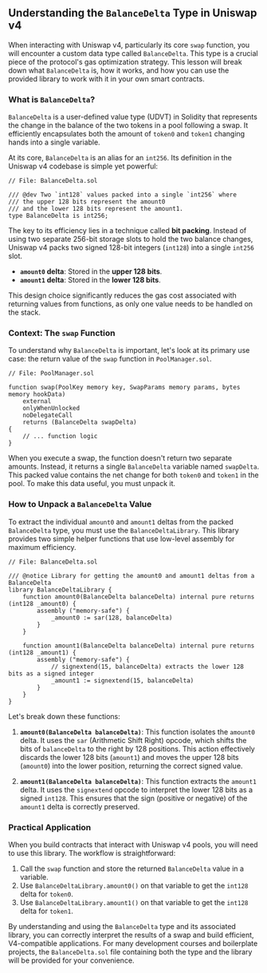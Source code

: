## Understanding the `BalanceDelta` Type in Uniswap v4

When interacting with Uniswap v4, particularly its core `swap` function, you will encounter a custom data type called `BalanceDelta`. This type is a crucial piece of the protocol's gas optimization strategy. This lesson will break down what `BalanceDelta` is, how it works, and how you can use the provided library to work with it in your own smart contracts.

### What is `BalanceDelta`?

`BalanceDelta` is a user-defined value type (UDVT) in Solidity that represents the change in the balance of the two tokens in a pool following a swap. It efficiently encapsulates both the amount of `token0` and `token1` changing hands into a single variable.

At its core, `BalanceDelta` is an alias for an `int256`. Its definition in the Uniswap v4 codebase is simple yet powerful:

```solidity
// File: BalanceDelta.sol

/// @dev Two `int128` values packed into a single `int256` where
/// the upper 128 bits represent the amount0
/// and the lower 128 bits represent the amount1.
type BalanceDelta is int256;
```

The key to its efficiency lies in a technique called **bit packing**. Instead of using two separate 256-bit storage slots to hold the two balance changes, Uniswap v4 packs two signed 128-bit integers (`int128`) into a single `int256` slot.

- **`amount0` delta**: Stored in the **upper 128 bits**.
- **`amount1` delta**: Stored in the **lower 128 bits**.

This design choice significantly reduces the gas cost associated with returning values from functions, as only one value needs to be handled on the stack.

### Context: The `swap` Function

To understand why `BalanceDelta` is important, let's look at its primary use case: the return value of the `swap` function in `PoolManager.sol`.

```solidity
// File: PoolManager.sol

function swap(PoolKey memory key, SwapParams memory params, bytes memory hookData)
    external
    onlyWhenUnlocked
    noDelegateCall
    returns (BalanceDelta swapDelta)
{
    // ... function logic
}
```

When you execute a swap, the function doesn't return two separate amounts. Instead, it returns a single `BalanceDelta` variable named `swapDelta`. This packed value contains the net change for both `token0` and `token1` in the pool. To make this data useful, you must unpack it.

### How to Unpack a `BalanceDelta` Value

To extract the individual `amount0` and `amount1` deltas from the packed `BalanceDelta` type, you must use the `BalanceDeltaLibrary`. This library provides two simple helper functions that use low-level assembly for maximum efficiency.

```solidity
// File: BalanceDelta.sol

/// @notice Library for getting the amount0 and amount1 deltas from a BalanceDelta
library BalanceDeltaLibrary {
    function amount0(BalanceDelta balanceDelta) internal pure returns (int128 _amount0) {
        assembly ("memory-safe") {
            _amount0 := sar(128, balanceDelta)
        }
    }

    function amount1(BalanceDelta balanceDelta) internal pure returns (int128 _amount1) {
        assembly ("memory-safe") {
            // signextend(15, balanceDelta) extracts the lower 128 bits as a signed integer
            _amount1 := signextend(15, balanceDelta)
        }
    }
}
```

Let's break down these functions:

1.  **`amount0(BalanceDelta balanceDelta)`**: This function isolates the `amount0` delta. It uses the `sar` (Arithmetic Shift Right) opcode, which shifts the bits of `balanceDelta` to the right by 128 positions. This action effectively discards the lower 128 bits (`amount1`) and moves the upper 128 bits (`amount0`) into the lower position, returning the correct signed value.

2.  **`amount1(BalanceDelta balanceDelta)`**: This function extracts the `amount1` delta. It uses the `signextend` opcode to interpret the lower 128 bits as a signed `int128`. This ensures that the sign (positive or negative) of the `amount1` delta is correctly preserved.

### Practical Application

When you build contracts that interact with Uniswap v4 pools, you will need to use this library. The workflow is straightforward:

1.  Call the `swap` function and store the returned `BalanceDelta` value in a variable.
2.  Use `BalanceDeltaLibrary.amount0()` on that variable to get the `int128` delta for `token0`.
3.  Use `BalanceDeltaLibrary.amount1()` on that variable to get the `int128` delta for `token1`.

By understanding and using the `BalanceDelta` type and its associated library, you can correctly interpret the results of a swap and build efficient, V4-compatible applications. For many development courses and boilerplate projects, the `BalanceDelta.sol` file containing both the type and the library will be provided for your convenience.
